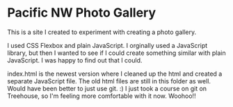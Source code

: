 # Pacific NW Photo Gallery

This is a site I created to experiment with creating a photo gallery.

I used CSS Flexbox and plain JavaScript. I orginally used a JavaScript library, but then I wanted to see if I could
create something similar with plain JavaScript. I was happy to find out that I could.

index.html is the newest version where I cleaned up the html and created a separate JavaScript file. The old html files are still in this folder as well. Would have been better to just use git. :) I just took a course on git on Treehouse, so I'm feeling more comfortable with it now. Woohoo!!
